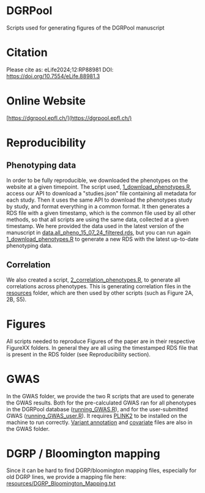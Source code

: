 # DGRPool
Scripts used for generating figures of the DGRPool manuscript

# Citation
Please cite as: eLife2024;12:RP88981 DOI: https://doi.org/10.7554/eLife.88981.3

# Online Website
[https://dgrpool.epfl.ch/](https://dgrpool.epfl.ch/)

# Reproducibility
## Phenotyping data
In order to be fully reproducible, we downloaded the phenotypes on the website at a given timepoint. The script used, [1_download_phenotypes.R](1_download_phenotypes.R), access our API to download a "studies.json" file containing all metadata for each study. Then it uses the same API to download the phenotypes study by study, and format everything in a common format.
It then generates a RDS file with a given timestamp, which is the common file used by all other methods, so that all scripts are using the same data, collected at a given timestamp. We here provided the data used in the latest version of the manuscript in [data.all_pheno_15_07_24_filtered.rds](RDS/data.all_pheno_15_07_24_filtered.rds), but you can run again [1_download_phenotypes.R](1_download_phenotypes.R) to generate a new RDS with the latest up-to-date phenotyping data.

## Correlation
We also created a script, [2_correlation_phenotypes.R](2_correlation_phenotypes.R), to generate all correlations across phenotypes. This is generating correlation files in the [resources](resources) folder, which are then used by other scripts (such as Figure 2A, 2B, S5).

# Figures
All scripts needed to reproduce Figures of the paper are in their respective FigureXX folders. In general they are all using the timestamped RDS file that is present in the RDS folder (see Reproducibility section).

# GWAS
In the GWAS folder, we provide the two R scripts that are used to generate the GWAS results. Both for the pre-calculated GWAS ran for all phenotypes in the DGRPool database ([running_GWAS.R](GWAS/running_GWAS.R)), and for the user-submitted GWAS ([running_GWAS_user.R](GWAS/running_GWAS_user.R)). It requires [PLINK2](https://www.cog-genomics.org/plink/2.0/) to be installed on the machine to run correctly.
[Variant annotation](GWAS/dgrp.fb557.annot.txt.gz) and [covariate](GWAS/dgrp.cov.tsv) files are also in the GWAS folder.

# DGRP / Bloomington mapping
Since it can be hard to find DGRP/bloomington mapping files, especially for old DGRP lines, we provide a mapping file here: [resources/DGRP_Bloomington_Mapping.txt](resources/DGRP_Bloomington_Mapping.txt)

